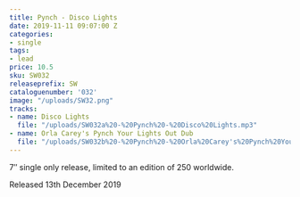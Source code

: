 ```yaml
---
title: Pynch - Disco Lights
date: 2019-11-11 09:07:00 Z
categories:
- single
tags:
- lead
price: 10.5
sku: SW032
releaseprefix: SW
cataloguenumber: '032'
image: "/uploads/SW32.png"
tracks:
- name: Disco Lights
  file: "/uploads/SW032a%20-%20Pynch%20-%20Disco%20Lights.mp3"
- name: Orla Carey's Pynch Your Lights Out Dub
  file: "/uploads/SW032b%20-%20Pynch%20-%20Orla%20Carey's%20Pynch%20Your%20Lights%20Out%20Dub.mp3"
---
```


7″ single only release, limited to an edition of 250 worldwide.

Released 13th December 2019